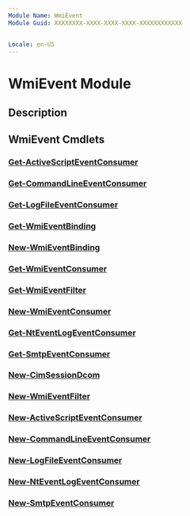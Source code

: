 ```yaml
---
Module Name: WmiEvent
Module Guid: XXXXXXXX-XXXX-XXXX-XXXX-XXXXXXXXXXXX


Locale: en-US
---
```


# WmiEvent Module
## Description


## WmiEvent Cmdlets
### [Get-ActiveScriptEventConsumer](Get-ActiveScriptEventConsumer.md)


### [Get-CommandLineEventConsumer](Get-CommandLineEventConsumer.md)


### [Get-LogFileEventConsumer](Get-LogFileEventConsumer.md)


### [Get-WmiEventBinding](Get-WmiEventBinding.md)


### [New-WmiEventBinding](New-WmiEventBinding.md)


### [Get-WmiEventConsumer](Get-WmiEventConsumer.md)


### [Get-WmiEventFilter](Get-WmiEventFilter.md)


### [New-WmiEventConsumer](New-WmiEventConsumer.md)


### [Get-NtEventLogEventConsumer](Get-NtEventLogEventConsumer.md)


### [Get-SmtpEventConsumer](Get-SmtpEventConsumer.md)


### [New-CimSessionDcom](New-CimSessionDcom.md)


### [New-WmiEventFilter](New-WmiEventFilter.md)


### [New-ActiveScriptEventConsumer](New-ActiveScriptEventConsumer.md)


### [New-CommandLineEventConsumer](New-CommandLineEventConsumer.md)


### [New-LogFileEventConsumer](New-LogFileEventConsumer.md)


### [New-NtEventLogEventConsumer](New-NtEventLogEventConsumer.md)


### [New-SmtpEventConsumer](New-SmtpEventConsumer.md)


